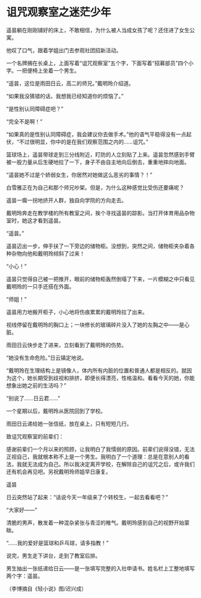 # 诅咒观察室之迷茫少年

遥昙躺在刚刚铺好的床上，不敢相信，为什么被人当成女孩了呢？还住进了女生公寓。 

他叹了口气，跟着学姐出门去参观社团招新活动。 

一个名牌搁在长桌上，上面写着“诅咒观察室”五个字，下面写着“招募部员”四个小字。一把便椅上坐着一个男生。 

“遥昙，这位是雨田日云，高二的师兄。”戴明玲介绍道。 

“如果我没猜错的话，我想我已经知道你的烦恼了。” 

“是性别认同障碍症吧？” 

“完全不是啊！” 

“如果真的是性别认同障碍症，我会建议你去做手术。”他的语气平稳得没有一点起伏，“不过很明显，你中的是在我们观察范围之内的……诅咒。” 

篮球场上，遥昙带球走到三分线附近，盯防的人立刻贴了上来。遥昙忽然感到手臂被一股力量从后生硬地拉了一下，身子不由自主地向后倒去，重重地摔向地面。 

“遥昙她不过是个娇弱女生，你居然对她做这么恶劣的事情？！” 

白雪雅正在为自己和那个师兄吵架。但是，为什么这种感觉比受伤还要痛呢？ 

遥昙一瘸一拐地挤开人群，独自向学院的方向走去。 

戴明玲奔走在教学楼的所有教室之间，挨个寻找遥昙的踪影。当打开体育用品杂物室时，她这才看到遥昙。 

“遥昙。” 

遥昙迈出一步，伸手扶了一下旁边的储物柜。没想到，突然之间，储物柜夹杂着各种杂物向他和戴明玲倾斜了过来！ 

“小心！” 

遥昙只觉得自己被一把推开，眼前的储物柜轰然倒塌了下来，一片模糊之中只看见戴明玲的一只手还搭在外面。 

“师姐！” 

遥昙用力地搬开柜子，小心地将伤痕累累的戴明玲拉了出来。 

视线停留在戴明玲的胸口上；一块修长的玻璃碎片没入了她的左胸之中——是心脏。 

雨田日云快步走了进来，立刻看到了戴明玲的伤势。 

“她没有生命危险。”日云镇定地说。 

“戴明玲在生理结构上是镜像人，体内所有内脏的位置和普通人都是相反的。就因为这个，她长期受到歧视和排挤，即便长得漂亮，性格温和。看看今天的她，你能想象出她之前的生活吗？” 

“别说了……日云君……” 

一个星期以后，戴明玲从医院回到了学校。 

雨田日云递给她一张信纸，放在桌上，只有短短几行。 

致诅咒观察室的前辈们： 

感谢前辈们一个月以来的照顾，让我明白了我懦弱的原因。前辈们说得没错，无法正视自己，我就根本称不上是一个男生。我明白了一个道理：总是在意别人的看法，我就无法成为自己。所以我决定离开学校，在解除自己的诅咒之后，或许我们还有机会再见吧。另祝戴明玲师姐早日康复。 

遥昙 

日云突然站了起来：“话说今天一年级来了个转校生，一起去看看吧？” 

“大家好——” 

清脆的男声，散发着一种混杂紧张与青涩的稚气。戴明玲感到自己的视野开始蒙眬。 

“……我的爱好是篮球和乒乓球，请多指教！” 

说完，男生走下讲台，走到了教室后排。 

男生抽出一张纸递给日云——是一张填写完整的入社申请书。姓名栏上工整地填写两个字：遥昙。 

（李博摘自《轻小说》图/迟兴成）